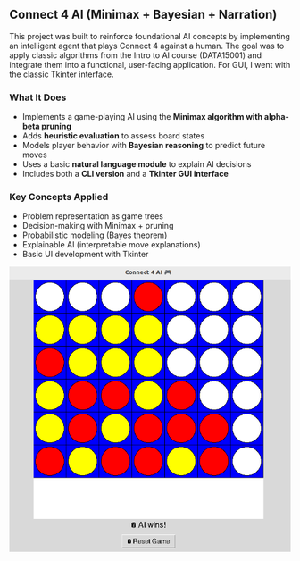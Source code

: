 ## Connect 4 AI (Minimax + Bayesian + Narration)

This project was built to reinforce foundational AI concepts by implementing an intelligent agent that plays Connect 4 against a human. The goal was to apply classic algorithms from the Intro to AI course (DATA15001) and integrate them into a functional, user-facing application. For GUI, I went with the classic Tkinter interface.

### What It Does

- Implements a game-playing AI using the **Minimax algorithm with alpha-beta pruning**
- Adds **heuristic evaluation** to assess board states
- Models player behavior with **Bayesian reasoning** to predict future moves
- Uses a basic **natural language module** to explain AI decisions
- Includes both a **CLI version** and a **Tkinter GUI interface**

### Key Concepts Applied

- Problem representation as game trees
- Decision-making with Minimax + pruning
- Probabilistic modeling (Bayes theorem)
- Explainable AI (interpretable move explanations)
- Basic UI development with Tkinter



![Game Screenshot](screenshots/gui-demo.png)

